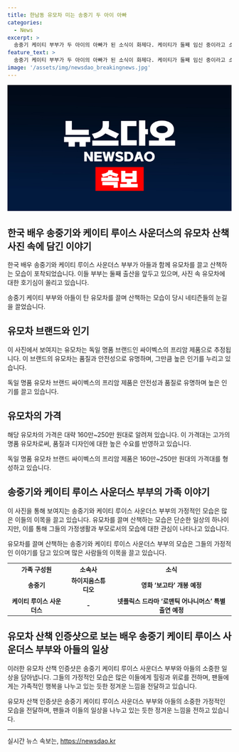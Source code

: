 ```yaml
---
title: 한남동 유모차 미는 송중기 두 아이 아빠
categories:
  - News
excerpt: >
  송중기 케이티 부부가 두 아이의 아빠가 된 소식이 화제다. 케이티가 둘째 임신 중이라고 소속사가 밝혔고, 그들은 첫째 출산 1년만에 둘째 아이를 기뻐하고 있다. 두 사람은 연인으로 만나 2022년에 화제가 되었으며, 2023년에 혼인과 임신 소식을 전했다. 송중기는 가족과 함께 한남동에서 산책하며 육아에 집중하는 모습이 네티즌에게 포착되기도 했다. 또한, 영화와 드라마 활동에도 이어가는 중이다. (150자)
feature_text: >
  송중기 케이티 부부가 두 아이의 아빠가 된 소식이 화제다. 케이티가 둘째 임신 중이라고 소속사가 밝혔고, 그들은 첫째 출산 1년만에 둘째 아이를 기뻐하고 있다. 두 사람은 연인으로 만나 2022년에 화제가 되었으며, 2023년에 혼인과 임신 소식을 전했다. 송중기는 가족과 함께 한남동에서 산책하며 육아에 집중하는 모습이 네티즌에게 포착되기도 했다. 또한, 영화와 드라마 활동에도 이어가는 중이다. (150자)
image: '/assets/img/newsdao_breakingnews.jpg'
---
```


<p><img src="/assets/img/newsdao_breakingnews.jpg" alt="ranknews 속보" /></p>

<h2 data-ke-size="size26">한국 배우 송중기와 케이티 루이스 사운더스의 유모차 산책 사진 속에 담긴 이야기</h2>

<p>한국 배우 송중기와 케이티 루이스 사운더스 부부가 아들과 함께 유모차를 끌고 산책하는 모습이 포착되었습니다. 이들 부부는 둘째 출산을 앞두고 있으며, 사진 속 유모차에 대한 호기심이 쏠리고 있습니다. </p>

<p data-ke-size="size16">송중기 케이티 부부와 아들이 탄 유모차를 끌며 산책하는 모습이 당시 네티즌들의 눈길을 끌었습니다.</p>

<h2 data-ke-size="size24">유모차 브랜드와 인기</h2>

<p>이 사진에서 보여지는 유모차는 독일 명품 브랜드인 싸이벡스의 프리암 제품으로 추정됩니다. 이 브랜드의 유모차는 품질과 안전성으로 유명하며, 그만큼 높은 인기를 누리고 있습니다.</p>

<p data-ke-size="size16">독일 명품 유모차 브랜드 싸이벡스의 프리암 제품은 안전성과 품질로 유명하며 높은 인기를 끌고 있습니다.</p>

<h2 data-ke-size="size24">유모차의 가격</h2>

<p>해당 유모차의 가격은 대략 160만~250만 원대로 알려져 있습니다. 이 가격대는 고가의 명품 유모차로써, 품질과 디자인에 대한 높은 수요를 반영하고 있습니다.</p>

<p data-ke-size="size16">독일 명품 유모차 브랜드 싸이벡스의 프리암 제품은 160만~250만 원대의 가격대를 형성하고 있습니다.</p>

<h2 data-ke-size="size24">송중기와 케이티 루이스 사운더스 부부의 가족 이야기</h2>

<p>이 사진을 통해 보여지는 송중기와 케이티 루이스 사운더스 부부의 가정적인 모습은 많은 이들의 이목을 끌고 있습니다. 유모차를 끌며 산책하는 모습은 단순한 일상의 하나이지만, 이를 통해 그들의 가정생활과 부모로서의 모습에 대한 관심이 나타나고 있습니다.</p>

<p data-ke-size="size16">유모차를 끌며 산책하는 송중기와 케이티 루이스 사운더스 부부의 모습은 그들의 가정적인 이야기를 담고 있으며 많은 사람들의 이목을 끌고 있습니다.</p>

<table>
    <tr>
        <th style="text-align: center;">가족 구성원</th>
        <th style="text-align: center;">소속사</th>
        <th style="text-align: center;">소식</th>
    </tr>
    <tr>
        <td style="text-align: center;"><b>송중기</b></td>
        <td style="text-align: center;"><b>하이지음스튜디오</b></td>
        <td style="text-align: center;"><b>영화 ‘보고타’ 개봉 예정</b></td>
    </tr>
    <tr>
        <td style="text-align: center;"><b>케이티 루이스 사운더스</b></td>
        <td style="text-align: center;"><b>-</b></td>
        <td style="text-align: center;"><b>넷플릭스 드라마 ‘로맨틱 어나니머스’ 특별 출연 예정</b></td>
    </tr>
</table>

<p data-ke-size="size16"></p>

<h2 data-ke-size="size24">유모차 산책 인증샷으로 보는 배우 송중기 케이티 루이스 사운더스 부부와 아들의 일상</h2>

<p>이러한 유모차 산책 인증샷은 송중기 케이티 루이스 사운더스 부부와 아들의 소중한 일상을 담아냅니다. 그들의 가정적인 모습은 많은 이들에게 힐링과 위로를 전하며, 팬들에게는 가족적인 행복을 나누고 있는 듯한 정겨운 느낌을 전달하고 있습니다.</p>

<p data-ke-size="size16">유모차 산책 인증샷은 송중기 케이티 루이스 사운더스 부부와 아들의 소중한 가정적인 모습을 전달하며, 팬들과 이들의 일상을 나누고 있는 듯한 정겨운 느낌을 전하고 있습니다.</p>

<p><hr></p>
실시간 뉴스 속보는, <a href="https://newsdao.kr" rel="dofollow">https://newsdao.kr</a>



